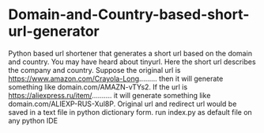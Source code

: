 # Domain-and-Country-based-short-url-generator
Python based url shortener that generates a short url based on the domain and country. You may have heard about tinyurl. Here the short url describes the company and country. Suppose the original url is https://www.amazon.com/Crayola-Long......... then it will generate something like domain.com/AMAZN-vTYs2. If the url is  https://aliexpress.ru/item/.......... it will generate something like domain.com/ALIEXP-RUS-Xul8P. Original url and redirect url would be saved in a text file in python dictionary form.
run index.py as default file on any python IDE
